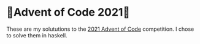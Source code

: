 # 🎄Advent of Code 2021🎄
These are my solututions to the [2021 Advent of Code](https://adventofcode.com/2021) competition.  I chose to solve them in haskell.